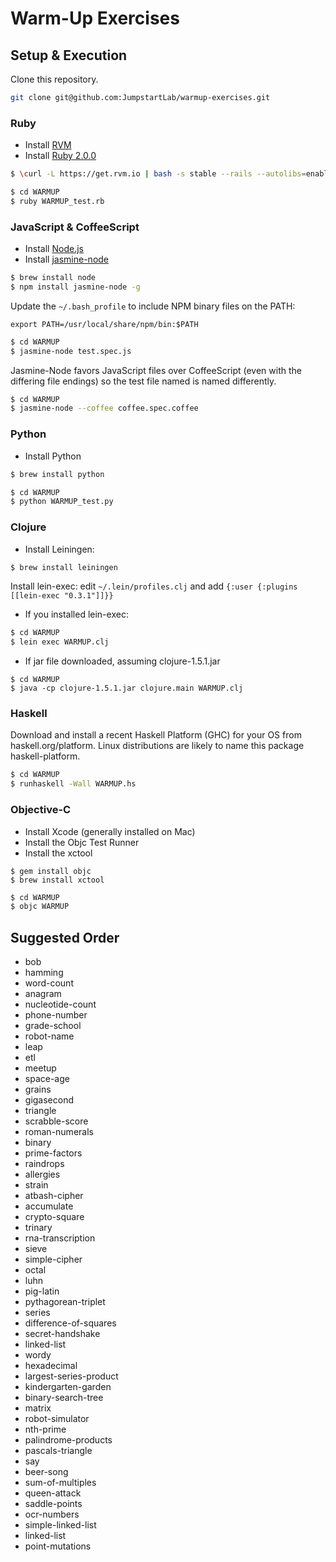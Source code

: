# Warm-Up Exercises

## Setup & Execution

Clone this repository.

```sh
git clone git@github.com:JumpstartLab/warmup-exercises.git
```

### Ruby

* Install [RVM](https://rvm.io/)
* Install [Ruby 2.0.0](http://www.ruby-lang.org/en/)

```bash
$ \curl -L https://get.rvm.io | bash -s stable --rails --autolibs=enabled
```

```bash
$ cd WARMUP
$ ruby WARMUP_test.rb
```

### JavaScript & CoffeeScript

* Install [Node.js](http://nodejs.org/)
* Install [jasmine-node](https://github.com/mhevery/jasmine-node)

```bash
$ brew install node
$ npm install jasmine-node -g
```

Update the `~/.bash_profile` to include NPM binary files on the PATH:

```
export PATH=/usr/local/share/npm/bin:$PATH
```

```bash
$ cd WARMUP
$ jasmine-node test.spec.js
```

Jasmine-Node favors JavaScript files over CoffeeScript (even with the differing
file endings) so the test file named is named differently.

```bash
$ cd WARMUP
$ jasmine-node --coffee coffee.spec.coffee
```

### Python

* Install Python

```bash
$ brew install python
```

```bash
$ cd WARMUP
$ python WARMUP_test.py
```

### Clojure

* Install Leiningen:

```bash
$ brew install leiningen
```

Install lein-exec: edit `~/.lein/profiles.clj` and add `{:user {:plugins [[lein-exec "0.3.1"]]}}`

* If you installed lein-exec:

```bash
$ cd WARMUP
$ lein exec WARMUP.clj
```

* If jar file downloaded, assuming clojure-1.5.1.jar

```
$ cd WARMUP
$ java -cp clojure-1.5.1.jar clojure.main WARMUP.clj
```

### Haskell

Download and install a recent Haskell Platform (GHC) for your OS from haskell.org/platform. Linux distributions are likely to name this package haskell-platform.

```bash
$ cd WARMUP
$ runhaskell -Wall WARMUP.hs
```

### Objective-C

* Install Xcode (generally installed on Mac)
* Install the Objc Test Runner
* Install the xctool

```
$ gem install objc
$ brew install xctool
```

```bash
$ cd WARMUP
$ objc WARMUP
```

## Suggested Order

* bob
* hamming
* word-count
* anagram
* nucleotide-count
* phone-number
* grade-school
* robot-name
* leap
* etl
* meetup
* space-age
* grains
* gigasecond
* triangle
* scrabble-score
* roman-numerals
* binary
* prime-factors
* raindrops
* allergies
* strain
* atbash-cipher
* accumulate
* crypto-square
* trinary
* rna-transcription
* sieve
* simple-cipher
* octal
* luhn
* pig-latin
* pythagorean-triplet
* series
* difference-of-squares
* secret-handshake
* linked-list
* wordy
* hexadecimal
* largest-series-product
* kindergarten-garden
* binary-search-tree
* matrix
* robot-simulator
* nth-prime
* palindrome-products
* pascals-triangle
* say
* beer-song
* sum-of-multiples
* queen-attack
* saddle-points
* ocr-numbers
* simple-linked-list
* linked-list
* point-mutations